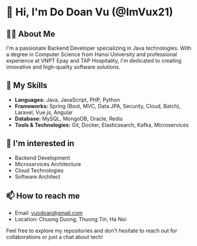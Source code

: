 # 👋 Hi, I'm Do Doan Vu (@ImVux21)

## 👨‍💻 About Me
I'm a passionate Backend Developer specializing in Java technologies. With a degree in Computer Science from Hanoi University and professional experience at VNPT Epay and TAP Hospitality, I'm dedicated to creating innovative and high-quality software solutions.

## 🚀 My Skills
- **Languages:** Java, JavaScript, PHP, Python
- **Frameworks:** Spring (Boot, MVC, Data JPA, Security, Cloud, Batch), Laravel, Vue.js, Angular
- **Database:** MySQL, MongoDB, Oracle, Redis
- **Tools & Technologies:** Git, Docker, Elasticsearch, Kafka, Microservices

## 👀 I'm interested in
- Backend Development
- Microservices Architecture
- Cloud Technologies
- Software Architect

## 📫 How to reach me
- Email: vuodoan@gmail.com
- Location: Chuong Duong, Thuong Tin, Ha Noi

Feel free to explore my repositories and don't hesitate to reach out for collaborations or just a chat about tech!
